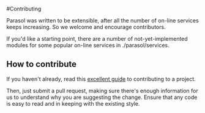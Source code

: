 #Contributing

Parasol was written to be extensible, after all the number of on-line services keeps increasing. So we welcome and encourage contributors.

If you'd like a starting point, there are a number of not-yet-implemented modules for some popular on-line services in ./parasol/services.

## How to contribute

If you haven't already, read this [excellent guide](https://akrabat.com/the-beginners-guide-to-contributing-to-a-github-project/) to contributing to a project.

Then, just submit a pull request, making sure there's enough information for us to understand why you are suggesting the change. Ensure that any code is easy to read and in keeping with the existing style.